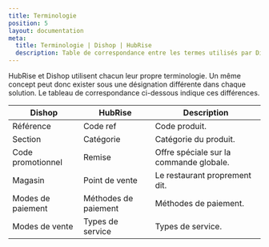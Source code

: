 ```yaml
---
title: Terminologie
position: 5
layout: documentation
meta:
  title: Terminologie | Dishop | HubRise
  description: Table de correspondance entre les termes utilisés par Dishop et ceux utilisés par HubRise.
---
```


HubRise et Dishop utilisent chacun leur propre terminologie. Un même concept peut donc exister sous une désignation différente dans chaque solution. Le tableau de correspondance ci-dessous indique ces différences.

| Dishop            | HubRise              | Description                             |
| ----------------- | -------------------- | --------------------------------------- |
| Référence         | Code ref             | Code produit.                           |
| Section           | Catégorie            | Catégorie du produit.                   |
| Code promotionnel | Remise               | Offre spéciale sur la commande globale. |
| Magasin           | Point de vente       | Le restaurant proprement dit.           |
| Modes de paiement | Méthodes de paiement | Méthodes de paiement.                   |
| Modes de vente    | Types de service     | Types de service.                       |
